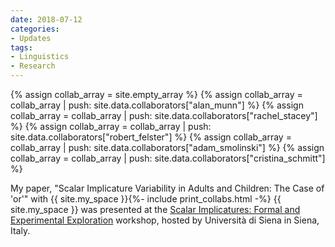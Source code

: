 ```yaml
---
date: 2018-07-12
categories:
- Updates
tags:
- Linguistics
- Research
---
```


{% assign collab_array = site.empty_array %}
{% assign collab_array = collab_array | push: site.data.collaborators["alan_munn"] %}
{% assign collab_array = collab_array | push: site.data.collaborators["rachel_stacey"] %}
{% assign collab_array = collab_array | push: site.data.collaborators["robert_felster"] %}
{% assign collab_array = collab_array | push: site.data.collaborators["adam_smolinski"] %}
{% assign collab_array = collab_array | push: site.data.collaborators["cristina_schmitt"] %}

My paper, "Scalar Implicature Variability in Adults and Children: The Case of 'or'" with
{{ site.my_space }}{%- include print_collabs.html -%} {{ site.my_space }}
was presented at the <a href="http://www.xprag.de/?page_id=5455">Scalar Implicatures: Formal and Experimental Exploration</a> workshop, hosted by Università di Siena in Siena, Italy.

<!-- more -->
